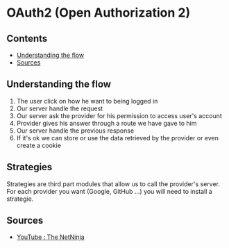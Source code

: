 # OAuth2 (Open Authorization 2)

## Contents

- [Understanding the flow](#flow)
- [Sources](#sources)

## <a name="flow"></a> Understanding the flow

1. The user click on how he want to being logged in
2. Our server handle the request
3. Our server ask the provider for his permission to access user's account
4. Provider gives his answer through a route we have gave to him
5. Our server handle the previous response
6. If it's ok we can store or use the data retrieved by the provider or even create a cookie

## Strategies

Strategies are third part modules that allow us to call the provider's server.
For each provider you want (Google, GitHub ...) you will need to install a strategie.

## <a name="sources"></a> Sources

- [YouTube : The NetNinja](https://goo.gl/HMB85g)